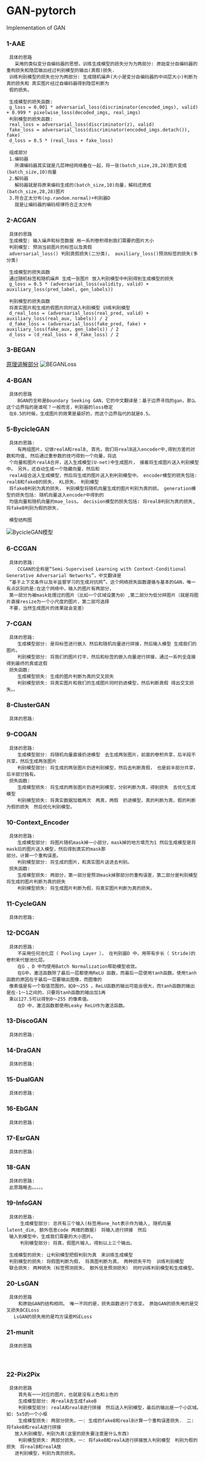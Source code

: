 # GAN-pytorch
Implementation of GAN

### 1-AAE
     具体的思路
       采用的类似变分自编码器的思想，训练生成模型的损失分为为两部分: 原始变分自编码器的重构损失和隐层输出经过判别模型的输出(真假)损失. 
     训练判别模型的损失也分为两部分: 生成随机噪声(大小是变分自编码器的中间层大小)判断为真的损失和 真实图片经过自编码器得到隐层判断为
     假的损失。
     
     生成模型的损失函数: 
     g_loss = 0.001 * adversarial_loss(discriminator(encoded_imgs), valid) + 0.999 * pixelwise_loss(decoded_imgs, real_imgs)
     判别模型的损失函数:
     real_loss = adversarial_loss(discriminator(z), valid)
     fake_loss = adversarial_loss(discriminator(encoded_imgs.detach()), fake)
     d_loss = 0.5 * (real_loss + fake_loss)
     
     组成部分
     1.编码器
       所谓编码器其实就是几层神经网络叠在一起，将一张(batch_size,28,28)图片变成(batch_size,10)向量
     2.解码器
       解码器就是将原来编码生成的(batch_size,10)向量，解码还原成(batch_size,28,28)图片
     3.符合正太分布(np.random.normal)+判别器D
       就是让编码器的编码规律符合正太分布
### 2-ACGAN
     具体的思路
     生成模型: 输入噪声和标签数据 用一系列卷积得到我们需要的图片大小
     判别模型: 预测当前图片的标签以及真假
     adversarial_loss() 判别真假损失(二分类)， auxiliary_loss()预测标签的损失(多分类) 
     
     生成模型的损失函数
     通过随机标签和随机噪声 生成一张图片 放入判别模型中判别得到生成模型的损失
     g_loss = 0.5 * (adversarial_loss(validity, valid) + auxiliary_loss(pred_label, gen_labels))
     
     判别模型的损失函数 
     将真实图片和生成的假图片同时送入判别模型 训练判别模型
     d_real_loss = (adversarial_loss(real_pred, valid) + auxiliary_loss(real_aux, labels)) / 2
     d_fake_loss = (adversarial_loss(fake_pred, fake) + auxiliary_loss(fake_aux, gen_labels)) / 2
     d_loss = (d_real_loss + d_fake_loss) / 2
### 3-BEGAN
   [原理讲解部分](https://blog.csdn.net/linmingan/article/details/79912988)
   ![BEGANLoss](https://github.com/shawroad/GAN-pytorch/blob/master/assert/BEGAN_Loss.png)
  
### 4-BGAN
     具体的思路
        BGAN的全称是Boundary Seeking GAN，它的中文翻译是：基于边界寻找的gan，那么这个边界指的是谁呢？一般而言，判别器的loss稳定
     在0.5的时候，生成图片的效果是最好的，而这个边界指代的就是0.5。　
### 5-BycicleGAN
     具体的思路:
        有两组图片，记做realA和realB, 首先，我们将realB送入encoder中,得到方差的对数和均值, 然后通过重参数的技巧得到一个向量，将这
     个向量和图片realA合并，送入生成模型(U-net)中生成图片，　接着将生成图片送入判别模型中。　另外，还自动生成一个隐藏向量，然后和
     realA组合送入生成模型，然后将生成的图片送入到判别模型中。　encoder模型的损失包括: realB和fakeB的损失， KL损失，　判别模型
     将fakeB判别为真的损失，　判别模型将随机向量生成的图片判别为真的损。　generation模型的损失包括: 随机向量送入encoder中得到的
     均值向量和随机向量的mae_loss。　decision模型的损失包括: 将realB判别为真的损失, 将fakeB判别为假的损失，
     
     模型结构图
   ![BycicleGAN模型](https://github.com/shawroad/GAN-pytorch/blob/master/assert/bicyclegan_architecture.jpg)
   
### 6-CCGAN
     具体的思路:
        CCGAN的全称是“Semi-Supervised Learning with Context-Conditional Generative Adversarial Networks”，中文翻译是
     “基于上下文条件以及半监督学习的生成对抗网”。这个网络损失函数遵循与基本的GAN，唯一有点区别的是:在这个网络中，输入的图片有两部分，
     第一部分为被mask处理过的图片（比如一个区域设置为0）,第二部分为低分辨图片（就是将图片直接resize为一个小尺度的图片，第二部可选择
     不要，当然生成图片的效果就会变差）
### 7-CGAN
     具体的思路:
        生成模型部分: 是将标签进行嵌入 然后和随机向量进行拼接，然后输入模型 生成我们的图片。
        判别模型部分: 将我们的图片打平，然后和标签的嵌入向量进行拼接，通过一系列全连接 得到最终的真或这假
     损失函数:
        生成模型损失: 生成的图片判断为真的交叉损失
        判别模型损失: 将真实图片和我们的生成图片同时扔进模型，然后判断真假 得出交叉损失。。

### 8-ClusterGAN
     具体的思路:
     

### 9-COGAN
     具体的思路:
        生成模型部分: 将随机向量直接扔进模型　去生成两张图片，前面的卷积共享，后半段不共享，然后生成两张图片
        判别模型部分: 将生成的两张图片扔进判别模型，然后去判断真假，　也是前半部分共享，后半部分独有。
     损失函数:
        生成模型损失: 将生成的两张图片扔进判别模型，分别判断为真，得到损失　去优化生成模型
        判别模型损失: 将真实数据加载两次　两真，两假　扔进模型，真的判断为真，假的判断为假的损失　然后优化判别模型。

### 10-Context_Encoder
     具体的思路:
        生成模型部分: 将图片随机mask掉一小部分，mask掉的地方填充为1 然后生成模型是将mask后的图片送入模型，然后得到真实的mask那
    部分。计算一个重构误差。
        判别模型部分: 将生成的图片，和真实图片送进去判别。
     损失函数:    
        生成模型损失: 两部分，第一部分是预测mask掉那部分的重构误差，第二部分是判别模型将生成的图片判断为真的损失
        判别模型损失: 将生成图片判断为假，将真实图片判断为真的损失。
### 11-CycleGAN
     具体的思路:


### 12-DCGAN
     具体的思路:
        不采用任何池化层（ Pooling Layer ）， 在判别器D 中，用带有步长（ Stride)的卷积来代替池化层。
        在G 、D 中均使用Batch Normalization帮助模型收敛。
        在G中，激活函数除了最后一层都使用ReLU 函数，而最后一层使用tanh函数。使用tanh函数的原因在于最后一层要输出图像，而图像的
     像素值是有一个取值范围的，如0～255 。ReLU函数的输出可能会很大，而tanh函数的输出是在-1～1之间的，只要将tanh函数的输出加1再
     乘以127.5可以得到0～255 的像素值。
        在D 中，激活函数都使用Leaky ReLU作为激活函数。
### 13-DiscoGAN
     具体的思路:


### 14-DraGAN
     具体的思路:


### 15-DualGAN
     具体的思路:

### 16-EbGAN
     具体的思路:

### 17-EsrGAN
     具体的思路:

### 18-GAN
     具体的思路:
     此思路略去。。。。。

### 19-InfoGAN
     具体的思路:
         生成模型部分: 总共有三个输入(标签用one_hot表示作为输入, 随机向量latent_dim, 额外信息code 两维的数据)　将输入进行拼接　然后
     输入到模型中，生成我们需要的大小图片。　　
         判别模型部分: 将真，假图片输入，得到以上三个输出。
     
     生成模型的损失: 让判别模型把假判别为真　来训练生成模型
     判别模型的损失: 将假图判断为假，　将真图判断为真，　两种损失平均  训练判别模型
     联合损失: 两种损失（标签预测损失，　额外信息预测损失）　同时训练判别模型和生成模型。

### 20-LsGAN
     具体的思路
     　　和原始GAN的结构相同。　唯一不同的是，损失函数进行了改变。　原始GAN的损失用的是交叉损失BCELoss  
     　LsGAN的损失用的是均方误差MSELoss

### 21-munit
     具体的思路
   　　  

### 22-Pix2Pix
     具体的思路
     　　首先有一一对应的图片，也就是没有上色和上色的 　
     　　生成模型部分: 用realA去生成fakeB　
     　　判别模型部分: realA和realB进行拼接　然后送入判别模型，最后的输出是一个小区域。　如: 5x5的一个小框
     　　生成模型损失: 两部分损失，一: 生成的fakeB和realB计算一个重构误差损失.　二: 将fakeB和realA进行拼接　
       放入判别模型，判别为真(这里的损失要注意是什么东西)
     　　判别模型损失: 两部分损失，一: 将fakeB和realA进行拼接放入判别模型　判别为假的损失　将realB和realA放
       进判别模型，判别为真的损失。
   
